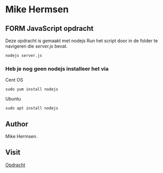 # Mike Hermsen
## FORM JavaScript opdracht

Deze opdracht is gemaakt met nodejs
Run het script door in de folder te navigeren die *server.js* bevat. 
```bash
nodejs server.js
```

### Heb je nog geen nodejs installeer het via
 
Cent OS
```
sudo yum install nodejs
```

Ubuntu
```
sudo apt install nodejs
```

## Author
Mike Hermsen.

## Visit
[Opdracht](http://opdrachten.mikeh.202devs.nl/JavaScript/forum/)
